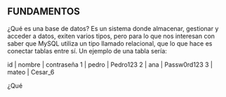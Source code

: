 ## FUNDAMENTOS

¿Qué es una base de datos?
Es un sistema donde almacenar, gestionar y acceder a datos, exiten varios tipos, pero para lo que nos interesan
con saber que MySQL utiliza un tipo llamado relacional, que lo que hace es conectar tablas entre sí.
Un ejemplo de una tabla sería:

id | nombre | contraseña
1  | pedro  | Pedro123
2  | ana    | Passw0rd123
3  | mateo  | Cesar_6

¿Qué

